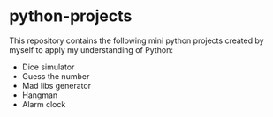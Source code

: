 # python-projects

This repository contains the following mini python projects created by myself to apply my understanding of Python:
- Dice simulator
- Guess the number
- Mad libs generator
- Hangman
- Alarm clock
